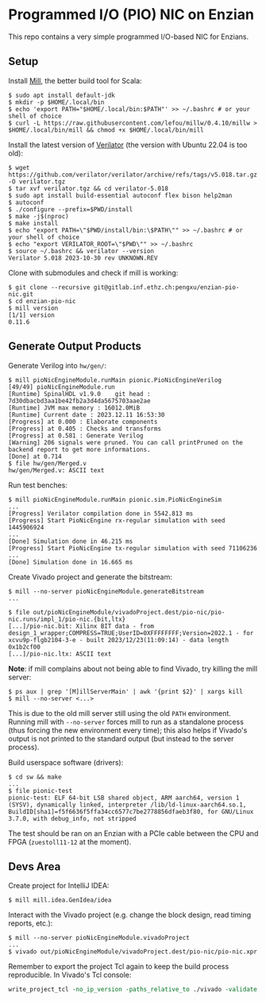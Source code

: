 # Programmed I/O (PIO) NIC on Enzian

This repo contains a very simple programmed I/O-based NIC for Enzians.

## Setup

Install [Mill](https://github.com/com-lihaoyi/mill), the better build tool for Scala:

```console
$ sudo apt install default-jdk
$ mkdir -p $HOME/.local/bin
$ echo 'export PATH="$HOME/.local/bin:$PATH"' >> ~/.bashrc # or your shell of choice
$ curl -L https://raw.githubusercontent.com/lefou/millw/0.4.10/millw > $HOME/.local/bin/mill && chmod +x $HOME/.local/bin/mill
```

Install the latest version of [Verilator](https://github.com/verilator/verilator) (the version with Ubuntu 22.04 is too old):

```console
$ wget https://github.com/verilator/verilator/archive/refs/tags/v5.018.tar.gz -O verilator.tgz
$ tar xvf verilator.tgz && cd verilator-5.018
$ sudo apt install build-essential autoconf flex bison help2man
$ autoconf
$ ./configure --prefix=$PWD/install
$ make -j$(nproc)
$ make install
$ echo "export PATH=\"$PWD/install/bin:\$PATH\"" >> ~/.bashrc # or your shell of choice
$ echo "export VERILATOR_ROOT=\"$PWD\"" >> ~/.bashrc
$ source ~/.bashrc && verilator --version
Verilator 5.018 2023-10-30 rev UNKNOWN.REV
```

Clone with submodules and check if mill is working:

```console
$ git clone --recursive git@gitlab.inf.ethz.ch:pengxu/enzian-pio-nic.git
$ cd enzian-pio-nic
$ mill version
[1/1] version
0.11.6
```

## Generate Output Products

Generate Verilog into `hw/gen/`:

```console
$ mill pioNicEngineModule.runMain pionic.PioNicEngineVerilog
[49/49] pioNicEngineModule.run
[Runtime] SpinalHDL v1.9.0    git head : 7d30dbacbd3aa1be42fb2a3d4da5675703aae2ae
[Runtime] JVM max memory : 16012.0MiB
[Runtime] Current date : 2023.12.11 16:53:30
[Progress] at 0.000 : Elaborate components
[Progress] at 0.405 : Checks and transforms
[Progress] at 0.581 : Generate Verilog
[Warning] 206 signals were pruned. You can call printPruned on the backend report to get more informations.
[Done] at 0.714
$ file hw/gen/Merged.v
hw/gen/Merged.v: ASCII text
```

Run test benches:

```console
$ mill pioNicEngineModule.runMain pionic.sim.PioNicEngineSim
...
[Progress] Verilator compilation done in 5542.813 ms
[Progress] Start PioNicEngine rx-regular simulation with seed 1445906924
...
[Done] Simulation done in 46.215 ms
[Progress] Start PioNicEngine tx-regular simulation with seed 71106236
...
[Done] Simulation done in 16.665 ms
```

Create Vivado project and generate the bitstream:

```console
$ mill --no-server pioNicEngineModule.generateBitstream
...

$ file out/pioNicEngineModule/vivadoProject.dest/pio-nic/pio-nic.runs/impl_1/pio-nic.{bit,ltx}
[...]/pio-nic.bit: Xilinx BIT data - from design_1_wrapper;COMPRESS=TRUE;UserID=0XFFFFFFFF;Version=2022.1 - for xcvu9p-flgb2104-3-e - built 2023/12/23(11:09:14) - data length 0x1b2cf00
[...]/pio-nic.ltx: ASCII text
```

**Note**: if mill complains about not being able to find Vivado, try killing the mill server:

```console
$ ps aux | grep '[M]illServerMain' | awk '{print $2}' | xargs kill
$ mill --no-server <...>
```

This is due to the old mill server still using the old `PATH` environment.  Running mill with `--no-server` forces mill to run as a standalone process (thus forcing the new environment every time); this also helps if Vivado's output is not printed to the standard output (but instead to the server process).

Build userspace software (drivers):

```console
$ cd sw && make
...
$ file pionic-test
pionic-test: ELF 64-bit LSB shared object, ARM aarch64, version 1 (SYSV), dynamically linked, interpreter /lib/ld-linux-aarch64.so.1, BuildID[sha1]=f5f6636f5ffa34cc6577c7be2778856dfaeb3f80, for GNU/Linux 3.7.0, with debug_info, not stripped
```

The test should be ran on an Enzian with a PCIe cable between the CPU and FPGA (`zuestoll11-12` at the moment).

## Devs Area

Create project for IntelliJ IDEA:

```console
$ mill mill.idea.GenIdea/idea
```

Interact with the Vivado project (e.g. change the block design, read timing reports, etc.):

```console
$ mill --no-server pioNicEngineModule.vivadoProject
...
$ vivado out/pioNicEngineModule/vivadoProject.dest/pio-nic/pio-nic.xpr
```

Remember to export the project Tcl again to keep the build process reproducible.  In Vivado's Tcl console:

```tcl
write_project_tcl -no_ip_version -paths_relative_to ./vivado -validate -force vivado/create_project.tcl
```
